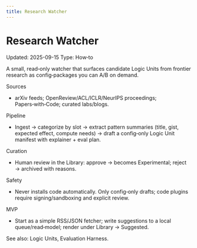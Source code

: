 ```yaml
---
title: Research Watcher
---
```


# Research Watcher
Updated: 2025-09-15
Type: How‑to

A small, read‑only watcher that surfaces candidate Logic Units from frontier research as config‑packages you can A/B on demand.

Sources
- arXiv feeds; OpenReview/ACL/ICLR/NeurIPS proceedings; Papers‑with‑Code; curated labs/blogs.

Pipeline
- Ingest → categorize by slot → extract pattern summaries (title, gist, expected effect, compute needs) → draft a config‑only Logic Unit manifest with explainer + eval plan.

Curation
- Human review in the Library: approve → becomes Experimental; reject → archived with reasons.

Safety
- Never installs code automatically. Only config‑only drafts; code plugins require signing/sandboxing and explicit review.

MVP
- Start as a simple RSS/JSON fetcher; write suggestions to a local queue/read‑model; render under Library → Suggested.

See also: Logic Units, Evaluation Harness.

